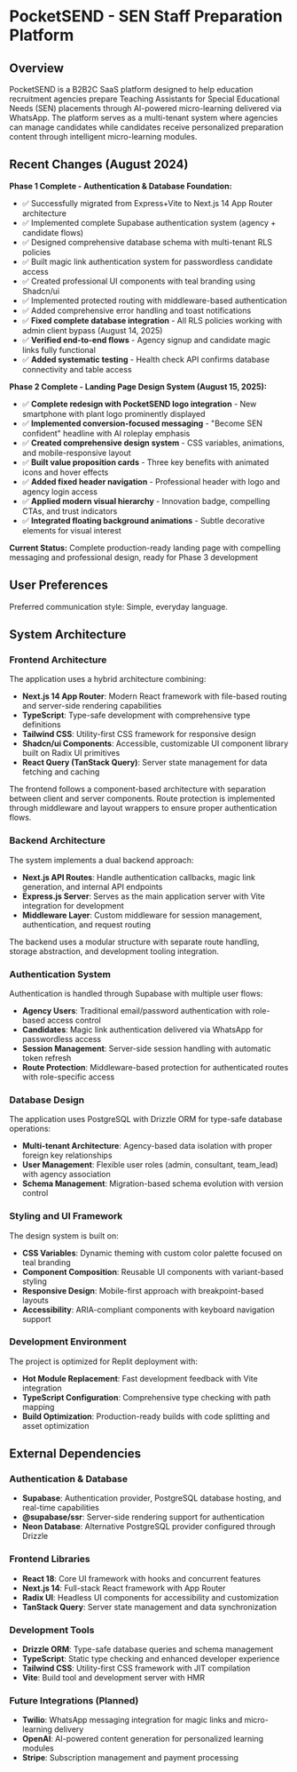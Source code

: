 # PocketSEND - SEN Staff Preparation Platform

## Overview

PocketSEND is a B2B2C SaaS platform designed to help education recruitment agencies prepare Teaching Assistants for Special Educational Needs (SEN) placements through AI-powered micro-learning delivered via WhatsApp. The platform serves as a multi-tenant system where agencies can manage candidates while candidates receive personalized preparation content through intelligent micro-learning modules.

## Recent Changes (August 2024)

**Phase 1 Complete - Authentication & Database Foundation:**
- ✅ Successfully migrated from Express+Vite to Next.js 14 App Router architecture
- ✅ Implemented complete Supabase authentication system (agency + candidate flows)
- ✅ Designed comprehensive database schema with multi-tenant RLS policies
- ✅ Built magic link authentication system for passwordless candidate access
- ✅ Created professional UI components with teal branding using Shadcn/ui
- ✅ Implemented protected routing with middleware-based authentication
- ✅ Added comprehensive error handling and toast notifications
- ✅ **Fixed complete database integration** - All RLS policies working with admin client bypass (August 14, 2025)
- ✅ **Verified end-to-end flows** - Agency signup and candidate magic links fully functional
- ✅ **Added systematic testing** - Health check API confirms database connectivity and table access

**Phase 2 Complete - Landing Page Design System (August 15, 2025):**
- ✅ **Complete redesign with PocketSEND logo integration** - New smartphone with plant logo prominently displayed
- ✅ **Implemented conversion-focused messaging** - "Become SEN confident" headline with AI roleplay emphasis
- ✅ **Created comprehensive design system** - CSS variables, animations, and mobile-responsive layout
- ✅ **Built value proposition cards** - Three key benefits with animated icons and hover effects
- ✅ **Added fixed header navigation** - Professional header with logo and agency login access
- ✅ **Applied modern visual hierarchy** - Innovation badge, compelling CTAs, and trust indicators
- ✅ **Integrated floating background animations** - Subtle decorative elements for visual interest

**Current Status:** Complete production-ready landing page with compelling messaging and professional design, ready for Phase 3 development

## User Preferences

Preferred communication style: Simple, everyday language.

## System Architecture

### Frontend Architecture

The application uses a hybrid architecture combining:

- **Next.js 14 App Router**: Modern React framework with file-based routing and server-side rendering capabilities
- **TypeScript**: Type-safe development with comprehensive type definitions
- **Tailwind CSS**: Utility-first CSS framework for responsive design
- **Shadcn/ui Components**: Accessible, customizable UI component library built on Radix UI primitives
- **React Query (TanStack Query)**: Server state management for data fetching and caching

The frontend follows a component-based architecture with separation between client and server components. Route protection is implemented through middleware and layout wrappers to ensure proper authentication flows.

### Backend Architecture

The system implements a dual backend approach:

- **Next.js API Routes**: Handle authentication callbacks, magic link generation, and internal API endpoints
- **Express.js Server**: Serves as the main application server with Vite integration for development
- **Middleware Layer**: Custom middleware for session management, authentication, and request routing

The backend uses a modular structure with separate route handling, storage abstraction, and development tooling integration.

### Authentication System

Authentication is handled through Supabase with multiple user flows:

- **Agency Users**: Traditional email/password authentication with role-based access control
- **Candidates**: Magic link authentication delivered via WhatsApp for passwordless access
- **Session Management**: Server-side session handling with automatic token refresh
- **Route Protection**: Middleware-based protection for authenticated routes with role-specific access

### Database Design

The application uses PostgreSQL with Drizzle ORM for type-safe database operations:

- **Multi-tenant Architecture**: Agency-based data isolation with proper foreign key relationships
- **User Management**: Flexible user roles (admin, consultant, team_lead) with agency association
- **Schema Management**: Migration-based schema evolution with version control

### Styling and UI Framework

The design system is built on:

- **CSS Variables**: Dynamic theming with custom color palette focused on teal branding
- **Component Composition**: Reusable UI components with variant-based styling
- **Responsive Design**: Mobile-first approach with breakpoint-based layouts
- **Accessibility**: ARIA-compliant components with keyboard navigation support

### Development Environment

The project is optimized for Replit deployment with:

- **Hot Module Replacement**: Fast development feedback with Vite integration
- **TypeScript Configuration**: Comprehensive type checking with path mapping
- **Build Optimization**: Production-ready builds with code splitting and asset optimization

## External Dependencies

### Authentication & Database
- **Supabase**: Authentication provider, PostgreSQL database hosting, and real-time capabilities
- **@supabase/ssr**: Server-side rendering support for authentication
- **Neon Database**: Alternative PostgreSQL provider configured through Drizzle

### Frontend Libraries
- **React 18**: Core UI framework with hooks and concurrent features
- **Next.js 14**: Full-stack React framework with App Router
- **Radix UI**: Headless UI components for accessibility and customization
- **TanStack Query**: Server state management and data synchronization

### Development Tools
- **Drizzle ORM**: Type-safe database queries and schema management
- **TypeScript**: Static type checking and enhanced developer experience
- **Tailwind CSS**: Utility-first CSS framework with JIT compilation
- **Vite**: Build tool and development server with HMR

### Future Integrations (Planned)
- **Twilio**: WhatsApp messaging integration for magic links and micro-learning delivery
- **OpenAI**: AI-powered content generation for personalized learning modules
- **Stripe**: Subscription management and payment processing